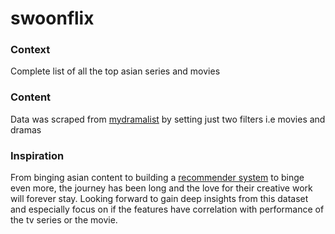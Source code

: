 # swoonflix
### Context

Complete list of all the top asian series and movies


### Content

Data was scraped from [mydramalist](https://mydramalist.com/) by setting just two filters i.e movies and dramas

### Inspiration

From binging asian content to building a [ recommender system](https://swoonflix.herokuapp.com/) to binge even more, the journey has been long and the love for their creative work will forever stay. Looking forward to gain deep insights from this dataset and especially focus on if the features have correlation with performance of the tv series or the movie.
